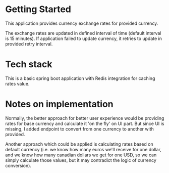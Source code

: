 # Getting Started

This application provides currency exchange rates for provided currency.

The exchange rates are updated in defined interval of time (default interval is 15 minutes).
If application failed to update currency, it retries to update in provided retry interval.

# Tech stack

This is a basic spring boot application with Redis integration for caching rates value.

# Notes on implementation

Normally, the better approach for better user experience would be providing rates for base currency and calculate it 'on the fly'
on UI part. But since UI is missing, I added endpoint to convert from one currency to another with provided.

Another approach which could be applied is calculating rates based on default currency (i.e. we know how many euros we'll receive 
for one dollar, and we know how many canadian dollars we get for one USD, so we can simply calculate those values, but it may contradict the logic of currency conversion).
